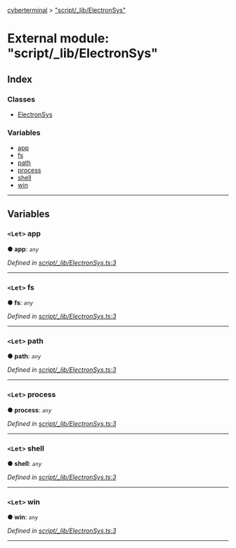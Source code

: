 [cyberterminal](../README.md) > ["script/_lib/ElectronSys"](../modules/_script__lib_electronsys_.md)

# External module: "script/_lib/ElectronSys"

## Index

### Classes

* [ElectronSys](../classes/_script__lib_electronsys_.electronsys.md)

### Variables

* [app](_script__lib_electronsys_.md#app)
* [fs](_script__lib_electronsys_.md#fs)
* [path](_script__lib_electronsys_.md#path)
* [process](_script__lib_electronsys_.md#process)
* [shell](_script__lib_electronsys_.md#shell)
* [win](_script__lib_electronsys_.md#win)

---

## Variables

<a id="app"></a>

### `<Let>` app

**● app**: *`any`*

*Defined in [script/_lib/ElectronSys.ts:3](https://github.com/FantasyInternet/cyberterminal/blob/HEAD/src/script/_lib/ElectronSys.ts#L3)*

___
<a id="fs"></a>

### `<Let>` fs

**● fs**: *`any`*

*Defined in [script/_lib/ElectronSys.ts:3](https://github.com/FantasyInternet/cyberterminal/blob/HEAD/src/script/_lib/ElectronSys.ts#L3)*

___
<a id="path"></a>

### `<Let>` path

**● path**: *`any`*

*Defined in [script/_lib/ElectronSys.ts:3](https://github.com/FantasyInternet/cyberterminal/blob/HEAD/src/script/_lib/ElectronSys.ts#L3)*

___
<a id="process"></a>

### `<Let>` process

**● process**: *`any`*

*Defined in [script/_lib/ElectronSys.ts:3](https://github.com/FantasyInternet/cyberterminal/blob/HEAD/src/script/_lib/ElectronSys.ts#L3)*

___
<a id="shell"></a>

### `<Let>` shell

**● shell**: *`any`*

*Defined in [script/_lib/ElectronSys.ts:3](https://github.com/FantasyInternet/cyberterminal/blob/HEAD/src/script/_lib/ElectronSys.ts#L3)*

___
<a id="win"></a>

### `<Let>` win

**● win**: *`any`*

*Defined in [script/_lib/ElectronSys.ts:3](https://github.com/FantasyInternet/cyberterminal/blob/HEAD/src/script/_lib/ElectronSys.ts#L3)*

___

